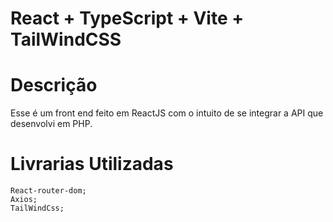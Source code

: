 # React + TypeScript + Vite + TailWindCSS

# Descrição

Esse é um front end feito em ReactJS com o intuito de se integrar a API que desenvolvi em PHP.

# Livrarias Utilizadas

    React-router-dom;
    Axios;
    TailWindCss;
